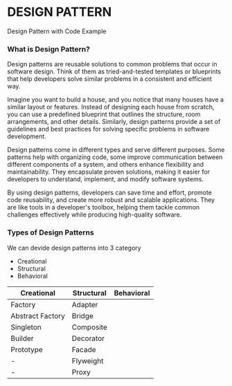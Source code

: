 # DESIGN PATTERN
Design Pattern with Code Example

### What is Design Pattern?
Design patterns are reusable solutions to common problems that occur in software design. Think of them as tried-and-tested templates or blueprints that help developers solve similar problems in a consistent and efficient way.

Imagine you want to build a house, and you notice that many houses have a similar layout or features. Instead of designing each house from scratch, you can use a predefined blueprint that outlines the structure, room arrangements, and other details. Similarly, design patterns provide a set of guidelines and best practices for solving specific problems in software development.

Design patterns come in different types and serve different purposes. Some patterns help with organizing code, some improve communication between different components of a system, and others enhance flexibility and maintainability. They encapsulate proven solutions, making it easier for developers to understand, implement, and modify software systems.

By using design patterns, developers can save time and effort, promote code reusability, and create more robust and scalable applications. They are like tools in a developer's toolbox, helping them tackle common challenges effectively while producing high-quality software.

### Types of Design Patterns
We can devide design patterns into 3 category

- Creational
- Structural
- Behavioral

|        Creational        |        Structural        |        Behavioral        |
|--------------------------|--------------------------|--------------------------|
|   Factory                |   Adapter                |                          |
|   Abstract Factory       |   Bridge                 |                          | 
|   Singleton              |   Composite              |                          |
|   Builder                |   Decorator              |                          |
|   Prototype              |   Facade                 |                          |
|   -                      |   Flyweight              |                          |
|   -                      |   Proxy                  |                          |
